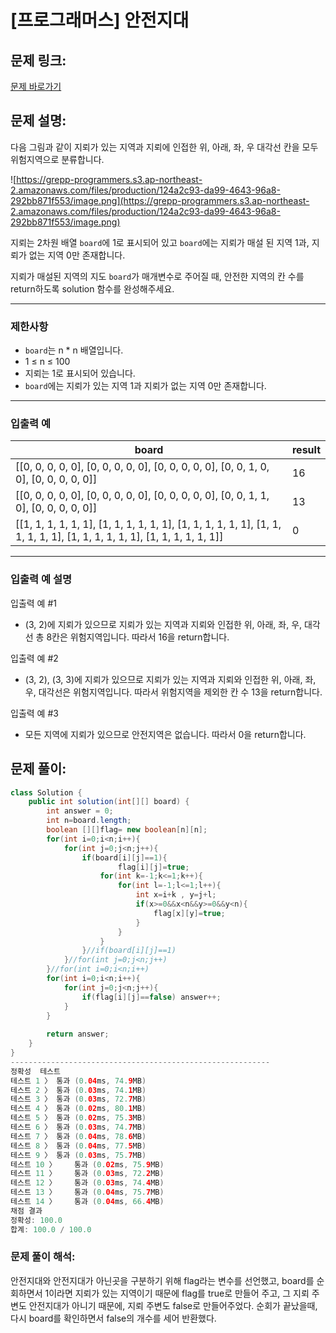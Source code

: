 # [프로그래머스] 안전지대

## 문제 링크:

[문제 바로가기](https://school.programmers.co.kr/learn/courses/30/lessons/120866)

## 문제 설명:

다음 그림과 같이 지뢰가 있는 지역과 지뢰에 인접한 위, 아래, 좌, 우 대각선 칸을 모두 위험지역으로 분류합니다.

![https://grepp-programmers.s3.ap-northeast-2.amazonaws.com/files/production/124a2c93-da99-4643-96a8-292bb871f553/image.png](https://grepp-programmers.s3.ap-northeast-2.amazonaws.com/files/production/124a2c93-da99-4643-96a8-292bb871f553/image.png)

지뢰는 2차원 배열 `board`에 1로 표시되어 있고 `board`에는 지뢰가 매설 된 지역 1과, 지뢰가 없는 지역 0만 존재합니다.

지뢰가 매설된 지역의 지도 `board`가 매개변수로 주어질 때, 안전한 지역의 칸 수를 return하도록 solution 함수를 완성해주세요.

---

### 제한사항

- `board`는 n * n 배열입니다.
- 1 ≤ n ≤ 100
- 지뢰는 1로 표시되어 있습니다.
- `board`에는 지뢰가 있는 지역 1과 지뢰가 없는 지역 0만 존재합니다.

---

### 입출력 예

| board | result |
| --- | --- |
| [[0, 0, 0, 0, 0], [0, 0, 0, 0, 0], [0, 0, 0, 0, 0], [0, 0, 1, 0, 0], [0, 0, 0, 0, 0]] | 16 |
| [[0, 0, 0, 0, 0], [0, 0, 0, 0, 0], [0, 0, 0, 0, 0], [0, 0, 1, 1, 0], [0, 0, 0, 0, 0]] | 13 |
| [[1, 1, 1, 1, 1, 1], [1, 1, 1, 1, 1, 1], [1, 1, 1, 1, 1, 1], [1, 1, 1, 1, 1, 1], [1, 1, 1, 1, 1, 1], [1, 1, 1, 1, 1, 1]] | 0 |

---

### 입출력 예 설명

입출력 예 #1

- (3, 2)에 지뢰가 있으므로 지뢰가 있는 지역과 지뢰와 인접한 위, 아래, 좌, 우, 대각선 총 8칸은 위험지역입니다. 따라서 16을 return합니다.

입출력 예 #2

- (3, 2), (3, 3)에 지뢰가 있으므로 지뢰가 있는 지역과 지뢰와 인접한 위, 아래, 좌, 우, 대각선은 위험지역입니다. 따라서 위험지역을 제외한 칸 수 13을 return합니다.

입출력 예 #3

- 모든 지역에 지뢰가 있으므로 안전지역은 없습니다. 따라서 0을 return합니다.

## 문제 풀이:

```java
class Solution {
    public int solution(int[][] board) {
        int answer = 0;
        int n=board.length;
        boolean [][]flag= new boolean[n][n];
        for(int i=0;i<n;i++){
            for(int j=0;j<n;j++){
                if(board[i][j]==1){
                        flag[i][j]=true;
                    for(int k=-1;k<=1;k++){
                        for(int l=-1;l<=1;l++){
                            int x=i+k , y=j+l;
                            if(x>=0&&x<n&&y>=0&&y<n){
                                flag[x][y]=true;
                            }
                        }
                    }
                }//if(board[i][j]==1)
            }//for(int j=0;j<n;j++)
        }//for(int i=0;i<n;i++)
        for(int i=0;i<n;i++){
            for(int j=0;j<n;j++){
                if(flag[i][j]==false) answer++;
            }
        }
        
        return answer;
    }
}
----------------------------------------------------------
정확성  테스트
테스트 1 〉	통과 (0.04ms, 74.9MB)
테스트 2 〉	통과 (0.03ms, 74.1MB)
테스트 3 〉	통과 (0.03ms, 72.7MB)
테스트 4 〉	통과 (0.02ms, 80.1MB)
테스트 5 〉	통과 (0.02ms, 75.3MB)
테스트 6 〉	통과 (0.03ms, 74.7MB)
테스트 7 〉	통과 (0.04ms, 78.6MB)
테스트 8 〉	통과 (0.04ms, 77.5MB)
테스트 9 〉	통과 (0.03ms, 75.7MB)
테스트 10 〉	통과 (0.02ms, 75.9MB)
테스트 11 〉	통과 (0.03ms, 72.2MB)
테스트 12 〉	통과 (0.03ms, 74.4MB)
테스트 13 〉	통과 (0.04ms, 75.7MB)
테스트 14 〉	통과 (0.04ms, 66.4MB)
채점 결과
정확성: 100.0
합계: 100.0 / 100.0
```

### **문제 풀이 해석:**

안전지대와 안전지대가 아닌곳을 구분하기 위해 flag라는 변수를 선언했고, board를 순회하면서 1이라면 지뢰가 있는 지역이기 때문에 flag를 true로 만들어 주고, 그 지뢰 주변도 안전지대가 아니기 때문에, 지뢰 주변도 false로 만들어주었다. 순회가 끝났을때, 다시 board를 확인하면서 false의 개수를 세어 반환했다.